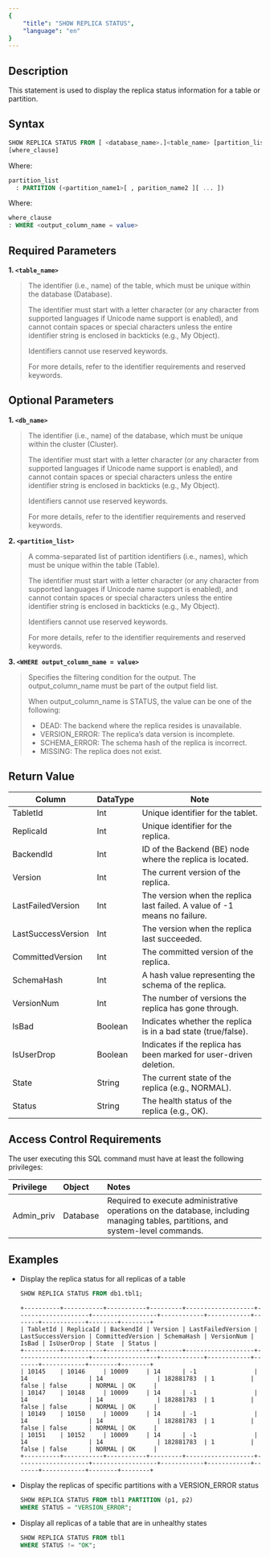 ```yaml
---
{
    "title": "SHOW REPLICA STATUS",
    "language": "en"
}
---
```


<!--
Licensed to the Apache Software Foundation (ASF) under one
or more contributor license agreements.  See the NOTICE file
distributed with this work for additional information
regarding copyright ownership.  The ASF licenses this file
to you under the Apache License, Version 2.0 (the
"License"); you may not use this file except in compliance
with the License.  You may obtain a copy of the License at

  http://www.apache.org/licenses/LICENSE-2.0

Unless required by applicable law or agreed to in writing,
software distributed under the License is distributed on an
"AS IS" BASIS, WITHOUT WARRANTIES OR CONDITIONS OF ANY
KIND, either express or implied.  See the License for the
specific language governing permissions and limitations
under the License.
-->

## Description

This statement is used to display the replica status information for a table or partition.

## Syntax

```sql
SHOW REPLICA STATUS FROM [ <database_name>.]<table_name> [partition_list] 
[where_clause]
```
Where:

```sql
partition_list
  : PARTITION (<partition_name1>[ , parition_name2 ][ ... ])
```

Where:

```sql
where_clause
: WHERE <output_column_name = value>
```

## Required Parameters

**1. `<table_name>`**

> The identifier (i.e., name) of the table, which must be unique within the database (Database).
> 
> The identifier must start with a letter character (or any character from supported languages if Unicode name support is enabled), and cannot contain spaces or special characters unless the entire identifier string is enclosed in backticks (e.g., My Object).
> 
> Identifiers cannot use reserved keywords.
> 
> For more details, refer to the identifier requirements and reserved keywords.


## Optional Parameters

**1. `<db_name>`**

> The identifier (i.e., name) of the database, which must be unique within the cluster (Cluster).
>
> The identifier must start with a letter character (or any character from supported languages if Unicode name support is enabled), and cannot contain spaces or special characters unless the entire identifier string is enclosed in backticks (e.g., My Object).
>
> Identifiers cannot use reserved keywords.
>
> For more details, refer to the identifier requirements and reserved keywords.

**2. `<partition_list>`**

> A comma-separated list of partition identifiers (i.e., names), which must be unique within the table (Table).
> 
> The identifier must start with a letter character (or any character from supported languages if Unicode name support is enabled), and cannot contain spaces or special characters unless the entire identifier string is enclosed in backticks (e.g., My Object).
> 
> Identifiers cannot use reserved keywords.
> 
> For more details, refer to the identifier requirements and reserved keywords.

**3. `<WHERE output_column_name = value>`**

> Specifies the filtering condition for the output. The output_column_name must be part of the output field list.
> 
> When output_column_name is STATUS, the value can be one of the following:
>
> - DEAD:           The backend where the replica resides is unavailable.
> - VERSION_ERROR:  The replica’s data version is incomplete.
> - SCHEMA_ERROR:   The schema hash of the replica is incorrect.
> - MISSING:        The replica does not exist.

## Return Value

| Column             | DataType | Note                                                                      |
|--------------------|----------|---------------------------------------------------------------------------|
| TabletId           | Int      | Unique identifier for the tablet.                                         |
| ReplicaId          | Int      | Unique identifier for the replica.                                        |
| BackendId          | Int      | ID of the Backend (BE) node where the replica is located.                 |
| Version            | Int      | The current version of the replica.                                       |
| LastFailedVersion  | Int      | The version when the replica last failed. A value of -1 means no failure. |
| LastSuccessVersion | Int      | The version when the replica last succeeded.                              |
| CommittedVersion   | Int      | The committed version of the replica.                                     |
| SchemaHash         | Int      | A hash value representing the schema of the replica.                      |
| VersionNum         | Int      | The number of versions the replica has gone through.                      |
| IsBad              | Boolean  | Indicates whether the replica is in a bad state (true/false).             |
| IsUserDrop         | Boolean  | Indicates if the replica has been marked for user-driven deletion.        |
| State              | String   | The current state of the replica (e.g., NORMAL).                          |
| Status             | String   | The health status of the replica (e.g., OK).                              |


## Access Control Requirements

The user executing this SQL command must have at least the following privileges:

| Privilege  | Object   | Notes                                                                                                                            |
|:-----------|:---------|:---------------------------------------------------------------------------------------------------------------------------------|
| Admin_priv | Database | Required to execute administrative operations on the database, including managing tables, partitions, and system-level commands. |


## Examples

- Display the replica status for all replicas of a table

  ```sql
  SHOW REPLICA STATUS FROM db1.tbl1;
  ```

  ```text
  +----------+-----------+-----------+---------+-------------------+--------------------+------------------+------------+------------+-------+------------+--------+--------+
  | TabletId | ReplicaId | BackendId | Version | LastFailedVersion | LastSuccessVersion | CommittedVersion | SchemaHash | VersionNum | IsBad | IsUserDrop | State  | Status |
  +----------+-----------+-----------+---------+-------------------+--------------------+------------------+------------+------------+-------+------------+--------+--------+
  | 10145    | 10146     | 10009     | 14      | -1                | 14                 | 14               | 182881783  | 1          | false | false      | NORMAL | OK     |
  | 10147    | 10148     | 10009     | 14      | -1                | 14                 | 14               | 182881783  | 1          | false | false      | NORMAL | OK     |
  | 10149    | 10150     | 10009     | 14      | -1                | 14                 | 14               | 182881783  | 1          | false | false      | NORMAL | OK     |
  | 10151    | 10152     | 10009     | 14      | -1                | 14                 | 14               | 182881783  | 1          | false | false      | NORMAL | OK     |
  +----------+-----------+-----------+---------+-------------------+--------------------+------------------+------------+------------+-------+------------+--------+--------+
  ```
  
- Display the replicas of specific partitions with a VERSION_ERROR status

  ```sql
  SHOW REPLICA STATUS FROM tbl1 PARTITION (p1, p2)
  WHERE STATUS = "VERSION_ERROR";
  ```

- Display all replicas of a table that are in unhealthy states

  ```sql
  SHOW REPLICA STATUS FROM tbl1
  WHERE STATUS != "OK";
  ```